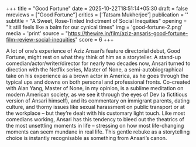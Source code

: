 +++
title = "Good Fortune"
date = 2025-10-22T18:51:14+05:30
draft = false
mreviews = ["Good Fortune"]
critics = ['Tatsam Mukherjee']
publication = ''
subtitle = "A Sweet, Rose-Tinted Indictment of Social Inequities"
opening = "It still feels like a balm for our cynical times"
img = 'good-fortune-2.png'
media = 'print'
source = "https://thewire.in/film/aziz-ansaris-good-fortune-film-review-social-inequities"
score = 6
+++

A lot of one’s experience of Aziz Ansari’s feature directorial debut, Good Fortune, might rest on what they think of him as a storyteller. A stand-up comedian/actor/writer/director for nearly two decades now, Ansari turned to direction with the Netflix series, Master of None, a semi-autobiographical take on his experience as a brown actor in America, as he goes through the typical ups and downs on both personal and professional fronts. Co-created with Alan Yang, Master of None, in my opinion, is a sublime meditation on modern American society, as we see it through the eyes of Dev (a fictitious version of Ansari himself), and its commentary on immigrant parents, dating culture, and thorny issues like sexual harassment on public transport or at the workplace – but they’re dealt with his customary light touch. Like most comedians working, Ansari has this tendency to bleed out the theatrics of the most unsettling moments in life – stressing on how most life-changing moments can seem mundane in real life. This gentle rebuke as a storytelling choice is instantly recognisable as something from Ansari’s canon.
